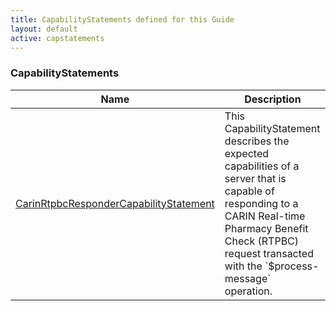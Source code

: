 ```yaml
---
title: CapabilityStatements defined for this Guide
layout: default
active: capstatements
---
```


<!-- { :.no_toc } -->

<!-- TOC  the css styling for this is \pages\assets\css\project.css under 'markdown-toc'-->

<!-- * Do not remove this line (it will not be displayed)
{:toc} -->

<!-- end TOC -->

### CapabilityStatements

<table>
<thead>
<tr>
<th>Name</th>
<th>Description</th>
</tr>
</thead>
<tbody>
<tr>
<td><a href="CapabilityStatement-carin-rtpbc-responder-capabilitystatement.html">CarinRtpbcResponderCapabilityStatement</a></td>
<td>This CapabilityStatement describes the expected capabilities of a server that is capable of responding to a CARIN Real-time Pharmacy Benefit Check (RTPBC) request transacted with the `$process-message` operation.</td>
</tr>
</tbody>
</table>
